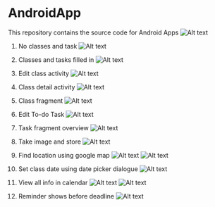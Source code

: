 AndroidApp
==========

This repository contains the source code for Android Apps
![Alt text]("")

1. No classes and task
![Alt text](DemoImage/1.png "1")

2. Classes and tasks filled in
![Alt text](DemoImage/2.png "2")

3. Edit class activity
![Alt text](DemoImage/3.png "3")

4. Class detail activity
![Alt text](DemoImage/4.png "4")

5. Class fragment
![Alt text](DemoImage/4_2.png "4_2")

6. Edit To-do Task
![Alt text](DemoImage/5.png "5")

7. Task fragment overview
![Alt text](DemoImage/6.png "6")

8. Take image and store 
![Alt text](DemoImage/7.png "7")

9. Find location using google map
![Alt text](DemoImage/8.png "8")
![Alt text](DemoImage/9.png "9")

10. Set class date using date picker dialogue 
![Alt text](DemoImage/10.png "10")

11. View all info in calendar
![Alt text](DemoImage/11.png "11")
![Alt text](DemoImage/12.png "12")

12. Reminder shows before deadline
![Alt text](DemoImage/13.png "13")